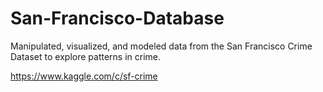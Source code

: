 # San-Francisco-Database

Manipulated, visualized, and modeled data from the San Francisco Crime Dataset to explore patterns in crime.

https://www.kaggle.com/c/sf-crime
